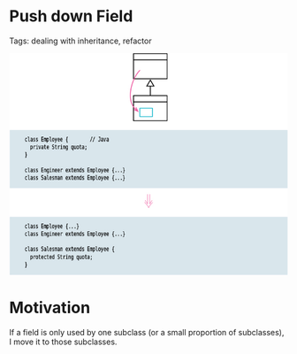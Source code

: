 # Push down Field

Tags: dealing with inheritance, refactor

![Untitled](Untitled.png)

# Motivation

If a field is only used by one subclass (or a small proportion of subclasses), I move it to those subclasses.